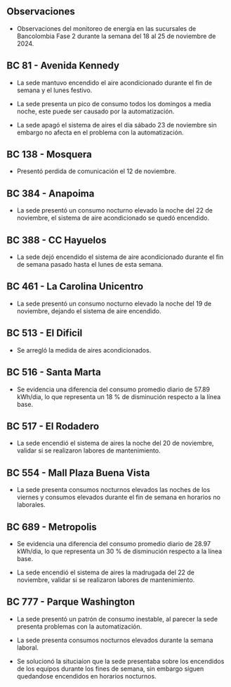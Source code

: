 ## Observaciones

<div align="right">

<!--<span style="font-size: smaller;"> Reporte semanal elaborado 02/01/2024</span> -->

</div>

- Observaciones del monitoreo de energía en las sucursales de Bancolombia Fase 2 durante la semana del 18 al 25 de noviembre de 2024.

<!--## BC 73 - Pereira

- La sede presenta cambios en el setpoint durante los horarios laborales.-->

<!--## BC 79 - La Quinta Ibague

- La sede presenta un consumo atípico el sábado 27 de Octubre en horas de la tarde, validar si se realizaron labores operativas.-->

 ## BC 81 - Avenida Kennedy

- La sede mantuvo encendido el aire acondicionado durante el fin de semana y el lunes festivo. 

- La sede presenta un pico de consumo todos los domingos a media noche, este puede ser causado por la automatización.

- La sede apagó el sistema de aires el día sábado 23 de noviembre sin embargo no afecta en el problema con la automatización.


<!-- ## BC 111 - Corozal

- Se presenta desconexión en los de aire, se está trabjando para reestablecer la comunicación. -->

<!-- - La sede presentó un consumo nocturno elevado la noche del 11 de Marzo. -->
<!-- Se corrige novedad de la carga del AA, para el 2 de mayo se puede tomar sede como referencia. Carga del aire era muy pequeña -->


<!--## BC 115 - Circunvalar Pereira

- La sede encedió el sistema de aire acondicionado el día 11 de noviembre que representa un día festivo.-->

<!-- - La sede mejoró su patrón de consumo.-->

<!--- La sede encendió el equipo de aire acondicionado el dia 19 de agosto, que representa un día festivo.

- Esta sede presenta de forma recurrente el funcionamiento de equipos de aire acondicionado los días festivos.-->

<!-- -El cambio que presento la sede fue porque se pusieron las cargas de los cajeros que siempre funcionan -->

<!-- - La sede modificó su patrón de consumo histórico a partir del 30 de noviembre de 2023, especialmente en lo que respecta a los consumos nocturnos.-->

<!-- Se normaliza la novedad en la carga de aire acondicionado fuera del horario laboral a partir del 25 de noviembre, lo que resultará en una disminución en el consumo de energía y se reflejará en ahorros.-->
## BC 138 - Mosquera

- Presentó perdida de comunicación el 12 de noviembre.

<!--## BC 221 - Soacha


- La sede encedió el sistema de aire acondicionado el día 4 de noviembre que representa un día festivo. -->

<!-- - La sede presenta intermitencias en los setpoint del aire acondicionado, lo normal es que la sede tenga un pico de potencia de 2.5 kW, y se tienen registros de 10 kW como el día 21 de octubre.  -->

<!--- La sede ha aumentado el consumo en horarios nocturnos, probablemente se deba a un cambio en el setpoint, anteriormente este se apagaba por completo. -->

<!--## BC 265 Valle de Lili

- Se evidencia una diferencia del consumo promedio diario de 63.97 kWh/dia, lo que representa un 65 % de aumento respecto a la línea base.-->


<!--## BC 332 - Zipaquira

- La sede registró un consumo atípico el día sábado 9 de noviembre, verificar si se realizaron labores de mantenimiento.-->

<!-- ## BC 334 - El Peñol

- Se presentan problemas con las medidas, se está validando esta información -->

<!-- ## BC 367 - Granada Meta 

- Presentó perdida de comunicación el 13 de noviembre.-->

## BC 384 - Anapoima 

- La sede presentó un consumo nocturno elevado la noche del 22 de noviembre, el sistema de aire acondicionado se quedó encendido.

<!-- ## BC 385 - Villeta

- La sede encedió el sistema de aire acondicionado el día 11 de noviembre que representa un día festivo. -->

## BC 388 - CC Hayuelos

- La sede dejó encendido el sistema de aire acondicionado durante el fin de semana pasado hasta el lunes de esta semana.

<!--## BC 415 - El Retiro

- Se presentan problemas con la medida de los aires, se está realizando la revisón.-->

## BC 461 - La Carolina Unicentro

- La sede presentó un consumo nocturno elevado la noche del 19 de noviembre, dejando el sistema de aire encendido.

<!--## BC 478 - Mix Vía 40

- La sede encendió el sistema de aires durante el fin de semana, históricamente nunca se ha detectado este comportamiento.-->

<!--- La sede presenta un consumos nocturnos elevados durante la semana, el sistema de aires no fue apagado durante las noches de días laborales, validar la razón.-->

<!--La sede presentó consumos nocturnos elevados durante la semana, comparados con la línea base.-->

<!--## BC 479 - Pamplona

- La sede encendió el sistema de aires durante el fin de semana, históricamente nunca se ha detectado este comportamiento. -->

## BC 513 - El Dificil 

- Se arregló la medida de aires acondicionados.

<!--- La sede presentó consumos elevados los días que representan fin de semana. -->

<!-- - Para la sede se debe validar la instalación de las medidas de los equipos de aire.-->

<!-- - La sede presenta un patrón de consumo irregular, manteniendo el aire encendido en horas nocturnas.-->


## BC 516 - Santa Marta

- Se evidencia una diferencia del consumo promedio diario de 57.89 kWh/dia, lo que representa un 18 % de disminución respecto a la línea base.


## BC 517 - El Rodadero 

- La sede encendió el sistema de aires la noche del 20 de noviembre, validar si se realizaron labores de mantenimiento.

## BC 554 - Mall Plaza Buena Vista

- La sede presenta consumos nocturnos elevados las noches de los viernes y consumos elevados durante el fin de semana en horarios no laborales.


<!-- - La sede presenta un patrón de consumo irregular los días 5 y 6 de julio-->

<!-- - La sede presenta un conumo elevado el día 7 de julio que due domingo.-->
<!--## BC 583 - Riosucio

- La sede presentó consumos elevados la madrugada del 24 de octubre a causa del aire acondicionado.-->

<!-- ## BC 619 - Plaza del Bosque Ibague-->

<!--## BC 673 - Calle 80

- La sede presentó un consumo nocturno elevado la noche del 22 de octubre.  -->  
<!-- ## BC 681 - Cerete

- El problema con la instalación de la medida de los equipos de aire ha sido solucionado.-->
<!-- - Se está validando la instalación de los equipos de medida del aire acondicionado.

- La sede normalizó su patrón de consumo.-->

<!-- ## BC 687 - Planeta Rica

<!-- - La sede presentó un consumo elevedo durante el fin de semana, el aire acondicionado se enciende de manera parcial, validar si se debe a alguna actividad operativa. -->
<!-- - La sede presentó una desconexión de la medida el día 18 de junio, y se reestableció la comunicación el día 21 de junio. -->

## BC 689 - Metropolis 

- Se evidencia una diferencia del consumo promedio diario de 28.97 kWh/dia, lo que representa un 30 % de disminución respecto a la línea base.

- La sede encendió el sistema de aires la madrugada del 22 de noviembre, validar si se realizaron labores de mantenimiento.

<!--## BC 733 - La Unión Valle

- La sede presentua un consumo nocturno la noche del 31 de octubre. -->

<!-- - La sede presenta altos consumos nocturnos durante toda la semana. -->
<!--## BC 772 - Caicedonia 

- La sede presenta un consumo atípico el día domingo 17 de noviembre, validar si se presentaron labores de mantenimiento en el lugar. -->

<!--- La sede presenta un consumo atípico la noche del 10 de octubre.-->

<!-- ## BC 775 - Bulevar 54

- La sede se encidió el sistema de aires el día 11 de noviembr que representa un día festivo. -->

 ## BC 777 - Parque Washington 

- La sede presentó un patrón de consumo inestable, al parecer la sede presenta problemas con la automatización.
<!--- La sede presenta un consumo nocturno elevado la noche del 19 de agosto.-->

- La sede presenta consumos nocturnos elevados durante la semana laboral.

- Se solucionó la situciaíon que la sede presentaba sobre los encendidos de los equipos durante los fines de semana, sin embargo siguen quedandose encendidos en horarios nocturnos.

<!--- Esta sede presenta de forma recurrente el funcionamiento de equipos de aire acondicionado los días festivos.-->

<!--## BC 781 - Prado Plaza

- la sede presentó consumos nocturnos elevados en comparación a la línea base por causa del sistema de aires acondicionados desde el 8 al 12 de octubre.-->

<!-- ## BC 802 - Puerto Lopez 

- La sede presenta un pico de consumo el sábado en la mañana.-->

<!--## BC 832 - San Francisco de Paula

- La sede presesntó variaciones en el patrón de consumo, causadas por otras cargas diferentes al sistema de aires. -->

<!-- ## BC 892 - La Vega

- La sede presentó problemas con la automatización del sistema de aire acondicionado, durante el fin de semana y festivo. -->

<!-- - La sede mejoró su patrón de consumo a comparación con la línea base, como la hora y el setpoint del apagado.-->


<!-- ## BC - Metropolitan

- La sede encedió el sistema de aire acondicionado a carga parcial el día 14 de octubre que representa un día festivo. -->

